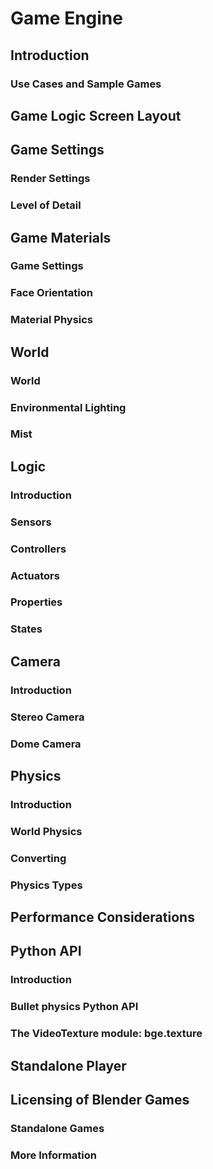 
# Game Engine


## Introduction
### Use Cases and Sample Games

## Game Logic Screen Layout

## Game Settings
### Render Settings
### Level of Detail

## Game Materials
### Game Settings
### Face Orientation
### Material Physics

## World
### World
### Environmental Lighting
### Mist

## Logic
### Introduction
### Sensors
### Controllers
### Actuators
### Properties
### States

## Camera
### Introduction
### Stereo Camera
### Dome Camera

## Physics
### Introduction
### World Physics
### Converting
### Physics Types

## Performance Considerations

## Python API
### Introduction
### Bullet physics Python API
### The VideoTexture module: bge.texture

## Standalone Player

## Licensing of Blender Games
### Standalone Games
### More Information
